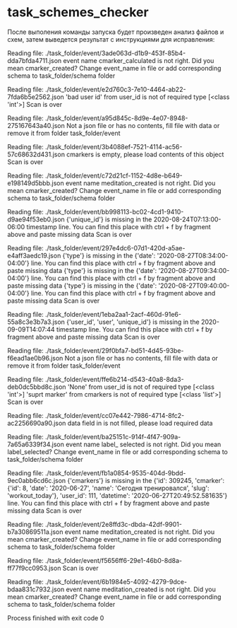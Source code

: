 # task_schemes_checker

После выполения команды запуска будет произведен анализ файлов и схем, затем выведется результат с инструкциями для исправления:

Reading file: ./task_folder/event/3ade063d-d1b9-453f-85b4-dda7bfda4711.json
event name cmarker_calculated is not right. Did you mean cmarker_created?
Сhange event_name in file or add corresponding schema to task_folder/schema folder

Reading file: ./task_folder/event/e2d760c3-7e10-4464-ab22-7fda6b5e2562.json
'bad user id' from user_id is not of required type [<class 'int'>]
Scan is over

Reading file: ./task_folder/event/a95d845c-8d9e-4e07-8948-275167643a40.json
Not a json file or has no contents, fill file with data or remove it from folder task_folder/event

Reading file: ./task_folder/event/3b4088ef-7521-4114-ac56-57c68632d431.json
cmarkers is empty, please load contents of this object
Scan is over

Reading file: ./task_folder/event/c72d21cf-1152-4d8e-b649-e198149d5bbb.json
event name meditation_created is not right. Did you mean cmarker_created?
Сhange event_name in file or add corresponding schema to task_folder/schema folder

Reading file: ./task_folder/event/bb998113-bc02-4cd1-9410-d9ae94f53eb0.json
{'unique_id'} is missing in the 2020-08-24T07:13:00-06:00 timestamp  line. 
You can find this place with ctrl + f by fragment above and paste missing data
Scan is over

Reading file: ./task_folder/event/297e4dc6-07d1-420d-a5ae-e4aff3aedc19.json
{'type'} is missing in the {'date': '2020-08-27T08:34:00-04:00'} line. 
You can find this place with ctrl + f by fragment above and paste missing data
{'type'} is missing in the {'date': '2020-08-27T09:34:00-04:00'} line. 
You can find this place with ctrl + f by fragment above and paste missing data
{'type'} is missing in the {'date': '2020-08-27T09:40:00-04:00'} line. 
You can find this place with ctrl + f by fragment above and paste missing data
Scan is over

Reading file: ./task_folder/event/1eba2aa1-2acf-460d-91e6-55a8c3e3b7a3.json
{'user_id', 'user', 'unique_id'} is missing in the 2020-09-09T14:07:44 timestamp  line. 
You can find this place with ctrl + f by fragment above and paste missing data
Scan is over

Reading file: ./task_folder/event/29f0bfa7-bd51-4d45-93be-f6ead1ae0b96.json
Not a json file or has no contents, fill file with data or remove it from folder task_folder/event

Reading file: ./task_folder/event/ffe6b214-d543-40a8-8da3-deb0dc5bbd8c.json
'None' from user_id is not of required type [<class 'int'>]
'suprt marker' from cmarkers is not of required type [<class 'list'>]
Scan is over

Reading file: ./task_folder/event/cc07e442-7986-4714-8fc2-ac2256690a90.json
data field in is not filled, please load required data

Reading file: ./task_folder/event/ba25151c-914f-4f47-909a-7a65a6339f34.json
event name label_       selected is not right. Did you mean label_selected?
Сhange event_name in file or add corresponding schema to task_folder/schema folder

Reading file: ./task_folder/event/fb1a0854-9535-404d-9bdd-9ec0abb6cd6c.json
{'cmarkers'} is missing in the {'id': 309245, 'cmarker': {'id': 8, 'date': '2020-06-27', 'name': 'Сегодня тренировался', 'slug': 'workout_today'}, 'user_id': 111, 'datetime': '2020-06-27T20:49:52.581635'} line. 
You can find this place with ctrl + f by fragment above and paste missing data
Scan is over

Reading file: ./task_folder/event/2e8ffd3c-dbda-42df-9901-b7a30869511a.json
event name meditation_created is not right. Did you mean cmarker_created?
Сhange event_name in file or add corresponding schema to task_folder/schema folder

Reading file: ./task_folder/event/f5656ff6-29e1-46b0-8d8a-ff77f9cc0953.json
Scan is over

Reading file: ./task_folder/event/6b1984e5-4092-4279-9dce-bdaa831c7932.json
event name meditation_created is not right. Did you mean cmarker_created?
Сhange event_name in file or add corresponding schema to task_folder/schema folder

Process finished with exit code 0
